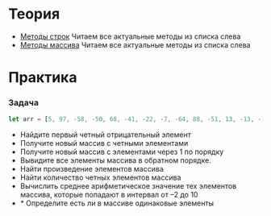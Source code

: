# Теория

- [Методы строк](https://developer.mozilla.org/ru/docs/Web/JavaScript/Reference/Global_Objects/String) Читаем все актуальные методы из списка слева
- [Методы массива](https://developer.mozilla.org/ru/docs/Web/JavaScript/Reference/Global_Objects/Array) Читаем все актуальные методы из списка слева

# Практика

### Задача

```javascript
let arr = [5, 97, -58, -50, 68, -41, -22, -7, -64, 88, -51, 13, -13, -11, -50, -80, -13, 100, -70, -40, -98, 3, 20, -30, -30, -9, 46, 39, 89, 86, 38, 77, 64, -69, -37, 60, 73, 70, -33, 54, -29, 14, 15, 88, 65, -11, -10, 44, 15, 71, -88, 57, -26, 66, -87, 46, 46, 13, 65, -67, 56, 99, -97, -31, -98, -3, -74, 70, 45, -50, 78, 57, 100, 77, -85, -24, -89, -38, 26, -45, 55, -53, -43, -7, 90, -53, 17, -47, -93, 66, 33, 66, 78, 55, 34, -9, 63, -74, 87, 37];
```
- Найдите первый четный отрицательный элемент
- Получите новый массив с четными элементами
- Получите новый массив с элементами через 1 по порядку
- Вывидите все элементы массива в обратном порядке.
- Найти произведение элементов массива
- Найти количество четных элементов массива
- Вычислить среднее арифметическое значение тех элементов массива, которые попадают в интервал от –2 до 10
- \* Определите есть ли в массиве одинаковые элементы 
